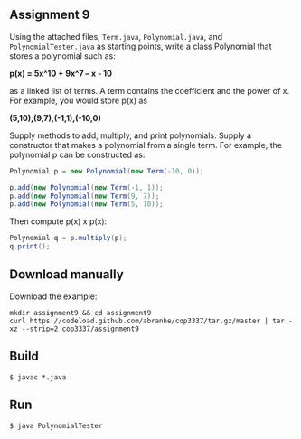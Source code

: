 ## Assignment 9

Using the attached files, `Term.java`, `Polynomial.java`, and `PolynomialTester.java` as starting points, write a class Polynomial that stores a polynomial such as:

**p(x) = 5x^10 + 9x^7 – x - 10**

as a linked list of terms. A term contains the coefficient and the power of x. For example, you would store p(x) as

**(5,10),(9,7),(-1,1),(-10,0)**

Supply methods to add, multiply, and print polynomials. Supply a constructor that makes a polynomial from a single term. For example, the polynomial p can be constructed as:

```java
Polynomial p = new Polynomial(new Term(-10, 0));

p.add(new Polynomial(new Term(-1, 1));
p.add(new Polynomial(new Term(9, 7));
p.add(new Polynomial(new Term(5, 10));
```

Then compute p(x) x p(x):

```java
Polynomial q = p.multiply(p);
q.print();
```

## Download manually

Download the example:

```
mkdir assignment9 && cd assignment9
curl https://codeload.github.com/abranhe/cop3337/tar.gz/master | tar -xz --strip=2 cop3337/assignment9
```

## Build

```
$ javac *.java
```

## Run

```
$ java PolynomialTester
```